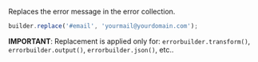 Replaces the error message in the error collection. 

```javascript
builder.replace('#email', 'yourmail@yourdomain.com');
```

__IMPORTANT__:  Replacement is applied only for: `errorbuilder.transform()`, `errorbuilder.output()`, `errorbuilder.json()`, etc..